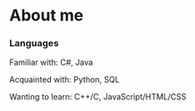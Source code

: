 # About me
### Languages
Familiar with: C#, Java

Acquainted with: Python, SQL

Wanting to learn: C++/C, JavaScript/HTML/CSS
